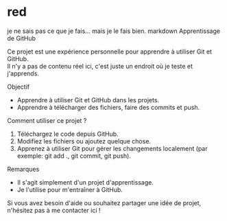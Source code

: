 # red
je ne sais pas ce que je fais... mais je le fais bien.
markdown
Apprentissage de GitHub

Ce projet est une expérience personnelle pour apprendre à utiliser Git et GitHub.  
Il n'y a pas de contenu réel ici, c'est juste un endroit où je teste et j'apprends.

Objectif

- Apprendre à utiliser Git et GitHub dans les projets.
- Apprendre à télécharger des fichiers, faire des commits et push.

Comment utiliser ce projet ?

1. Téléchargez le code depuis GitHub.
2. Modifiez les fichiers ou ajoutez quelque chose.
3. Apprenez à utiliser Git pour gérer les changements localement (par exemple: git add ., git commit, git push).

Remarques

- Il s'agit simplement d'un projet d'apprentissage.
- Je l'utilise pour m'entraîner à GitHub.

Si vous avez besoin d'aide ou souhaitez partager une idée de projet, n'hésitez pas à me contacter ici !
